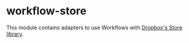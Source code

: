 # workflow-store

This module contains adapters to use Workflows with
[Dropbox's Store library](https://github.com/dropbox/Store).
